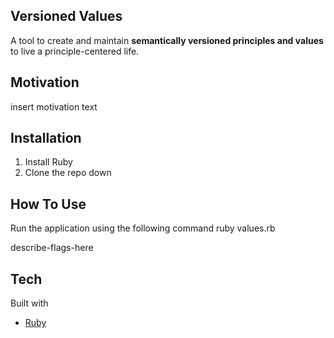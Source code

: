## Versioned Values

A tool to create and maintain **semantically versioned principles and values** to live a principle-centered life.
  
## Motivation

insert motivation text

## Installation
1. Install Ruby
2. Clone the repo down

## How To Use

Run the application using the following command
ruby values.rb

describe-flags-here

## Tech

Built with
- [Ruby](https://www.ruby-lang.org/en/)
